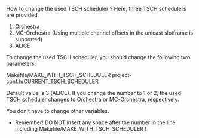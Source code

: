 How to change the used TSCH scheduler ?
Here, three TSCH schedulers are provided.
1) Orchestra
2) MC-Orchestra (Using multiple channel offsets in the unicast slotframe is supported)
3) ALICE

To change the used TSCH scheduler, you should change the following two parameters:

Makefile/MAKE_WITH_TSCH_SCHEDULER
project-conf.h/CURRENT_TSCH_SCHEDULER

Default value is 3 (ALICE).
If you change the number to 1 or 2, the used TSCH scheduler changes to Orchestra or MC-Orchestra, respectively.

You don't have to change other variables.

* Remember! DO NOT insert any space after the number in the line including Makefile/MAKE_WITH_TSCH_SCHEDULER !